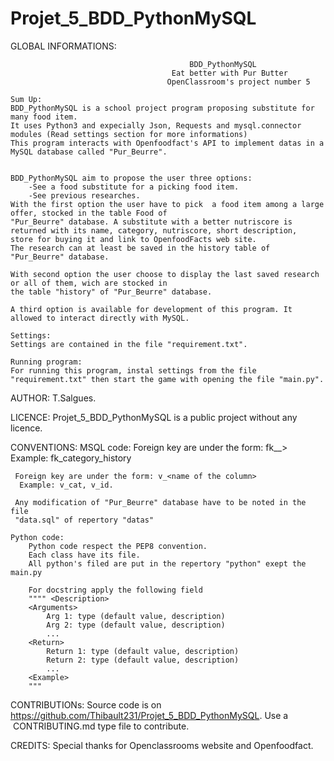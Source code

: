 # Projet_5_BDD_PythonMySQL


GLOBAL INFORMATIONS:

                                            BDD_PythonMySQL
                                        Eat better with Pur Butter
                                       OpenClassroom's project number 5

    Sum Up: 
    BDD_PythonMySQL is a school project program proposing substitute for many food item.
    It uses Python3 and expecially Json, Requests and mysql.connector modules (Read settings section for more informations)
	This program interacts with Openfoodfact's API to implement datas in a MySQL database called "Pur_Beurre". 
    

    BDD_PythonMySQL aim to propose the user three options:
		-See a food substitute for a picking food item.
		-See previous researches.
	With the first option the user have	to pick  a food item among a large offer, stocked in the table Food of
	"Pur_Beurre" database. A substitute with a better nutriscore is returned with its name, category, nutriscore, short description,
	store for buying it and link to OpenfoodFacts web site.
    The research can at least be saved in the history table of "Pur_Beurre" database. 
	
	With second option the user choose to display the last saved research or all of them, wich are stocked in
	the table "history" of "Pur_Beurre" database.
	
	A third option is available for development of this program. It allowed to interact directly with MySQL.

    Settings:
    Settings are contained in the file "requirement.txt".

    Running program:
    For running this program, instal settings from the file "requirement.txt" then start the game with opening the file "main.py".

AUTHOR:
T.Salgues.

LICENCE:
Projet_5_BDD_PythonMySQL is a public project without any licence.

CONVENTIONS:
	MSQL code:
	 Foreign key are under the form: fk_<origin table>_><table>
	 Example: fk_category_history
	 
	 Foreign key are under the form: v_<name of the column>
	  Example: v_cat, v_id.
	 
	 Any modification of "Pur_Beurre" database have to be noted in the file
	 "data.sql" of repertory "datas"
	  
	Python code:
		Python code respect the PEP8 convention.
		Each class have its file.
		All python's filed are put in the repertory "python" exept the main.py
		
		For docstring apply the following field
		"""" <Description>
		<Arguments>
			Arg 1: type (default value, description)
			Arg 2: type (default value, description)
			...
		<Return>
			Return 1: type (default value, description)
			Return 2: type (default value, description)
			...
		<Example>
		"""

CONTRIBUTIONs:
Source code is on https://github.com/Thibault231/Projet_5_BDD_PythonMySQL.
Use a  CONTRIBUTING.md type file to contribute.

CREDITS:
Special thanks for Openclassrooms website and Openfoodfact.